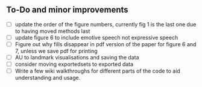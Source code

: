 
## To-Do and minor improvements
- [ ] update the order of the figure numbers, currently fig 1 is the last one due to having moved methods last
- [ ] update figure 6 to include emotive speech not expressive speech
- [ ] Figure out why fills disappear in pdf version of the paper for figure 6 and 7, unless we save pdf for printing
- [ ] AU to landmark visualisations and saving the data
- [ ] consider moving exportedsets to exported data
- [ ] Write a few wiki walkthroughs for different parts of the code to aid understanding and usage.
